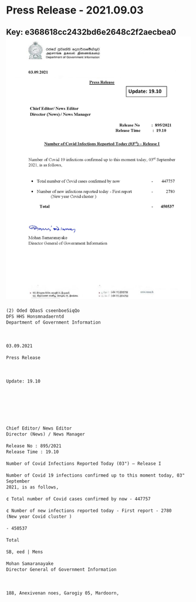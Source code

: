 # Press Release - 2021.09.03 
Key: e368618cc2432bd6e2648c2f2aecbea0 
![img](img/e368618cc2432bd6e2648c2f2aecbea0.jpg)
---
```
(2) Oded QOasS cseenboeSiqQo
DFS HHS Honsmnadaerntd
Department of Government Information

 

03.09.2021

Press Release

 

Update: 19.10

 

 

 

Chief Editor/ News Editor
Director (News) / News Manager

Release No : 895/2021
Release Time : 19.10

Number of Covid Infections Reported Today (03") — Release I

Number of Covid 19 infections confirmed up to this moment today, 03" September
2021, is as follows,

¢ Total number of Covid cases confirmed by now - 447757

¢ Number of new infections reported today - First report - 2780
(New year Covid cluster )

- 450537

Total

SB, eed | Mens

Mohan Samaranayake
Director General of Government Information

   

188, Anexivenan noes, Garogiy 05, Mardoorn,

```
